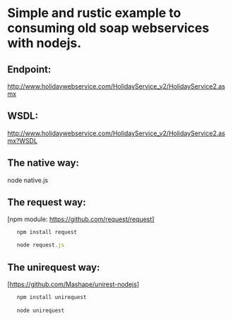 # Simple and rustic example to consuming old soap webservices with nodejs.

## Endpoint:

http://www.holidaywebservice.com/HolidayService_v2/HolidayService2.asmx

## WSDL:

http://www.holidaywebservice.com/HolidayService_v2/HolidayService2.asmx?WSDL

## The native way:

node native.js

## The request way:

[npm module: https://github.com/request/request]

```javascript
   npm install request

   node request.js
```

## The unirequest way:

[https://github.com/Mashape/unirest-nodejs]

```javascript
   npm install unirequest
   
   node unirequest
```
